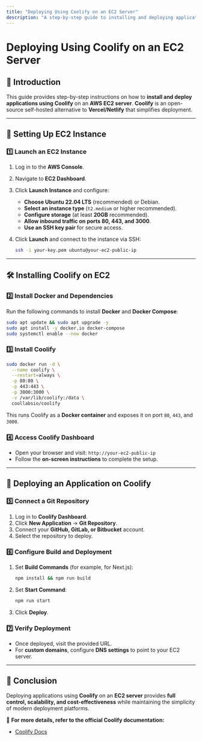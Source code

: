 ```yaml
---
title: "Deploying Using Coolify on an EC2 Server"
description: "A step-by-step guide to installing and deploying applications using Coolify on an EC2 instance."
---
```


# Deploying Using Coolify on an EC2 Server

## 📌 Introduction
This guide provides step-by-step instructions on how to **install and deploy applications using Coolify** on an **AWS EC2 server**. **Coolify** is an open-source self-hosted alternative to **Vercel/Netlify** that simplifies deployment.

---

## 🔧 Setting Up EC2 Instance

### **1️⃣ Launch an EC2 Instance**
1. Log in to the **AWS Console**.
2. Navigate to **EC2 Dashboard**.
3. Click **Launch Instance** and configure:
   - **Choose Ubuntu 22.04 LTS** (recommended) or Debian.
   - **Select an instance type** (`t2.medium` or higher recommended).
   - **Configure storage** (at least **20GB** recommended).
   - **Allow inbound traffic on ports 80, 443, and 3000**.
   - **Use an SSH key pair** for secure access.

4. Click **Launch** and connect to the instance via SSH:
   ```sh
   ssh -i your-key.pem ubuntu@your-ec2-public-ip
   ```

---

## 🛠 Installing Coolify on EC2

### **2️⃣ Install Docker and Dependencies**
Run the following commands to install **Docker** and **Docker Compose**:
```sh
sudo apt update && sudo apt upgrade -y
sudo apt install -y docker.io docker-compose
sudo systemctl enable --now docker
```

### **3️⃣ Install Coolify**
```sh
sudo docker run -d \
  --name coolify \
  --restart=always \
  -p 80:80 \
  -p 443:443 \
  -p 3000:3000 \
  -v /var/lib/coolify:/data \
  coollabsio/coolify
```

This runs Coolify as a **Docker container** and exposes it on port `80`, `443`, and `3000`.

### **4️⃣ Access Coolify Dashboard**
- Open your browser and visit: `http://your-ec2-public-ip`
- Follow the **on-screen instructions** to complete the setup.

---

## 🚀 Deploying an Application on Coolify

### **5️⃣ Connect a Git Repository**
1. Log in to **Coolify Dashboard**.
2. Click **New Application** → **Git Repository**.
3. Connect your **GitHub, GitLab, or Bitbucket** account.
4. Select the repository to deploy.

### **6️⃣ Configure Build and Deployment**
1. Set **Build Commands** (for example, for Next.js):
   ```sh
   npm install && npm run build
   ```
2. Set **Start Command**:
   ```sh
   npm run start
   ```
3. Click **Deploy**.

### **7️⃣ Verify Deployment**
- Once deployed, visit the provided URL.
- For **custom domains**, configure **DNS settings** to point to your EC2 server.

---

## 🎯 Conclusion
Deploying applications using **Coolify** on an **EC2 server** provides **full control, scalability, and cost-effectiveness** while maintaining the simplicity of modern deployment platforms.

📖 **For more details, refer to the official Coolify documentation:**
- [Coolify Docs](https://coolify.io/)
